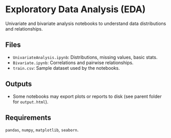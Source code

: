# Exploratory Data Analysis (EDA)

Univariate and bivariate analysis notebooks to understand data distributions and relationships.

## Files
- `UnivariateAnalysis.ipynb`: Distributions, missing values, basic stats.
- `Bivariate.ipynb`: Correlations and pairwise relationships.
- `train.csv`: Sample dataset used by the notebooks.

## Outputs
- Some notebooks may export plots or reports to disk (see parent folder for `output.html`).

## Requirements
`pandas`, `numpy`, `matplotlib`, `seaborn`.
